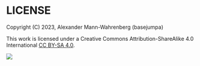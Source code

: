 # LICENSE

Copyright (C) 2023, Alexander Mann-Wahrenberg (basejumpa)

This work is licensed under a
Creative Commons Attribution-ShareAlike 4.0 International
[CC BY-SA 4.0](http://creativecommons.org/licenses/by-sa/4.0/).

![](https://i.creativecommons.org/l/by-sa/4.0/88x31.png)
